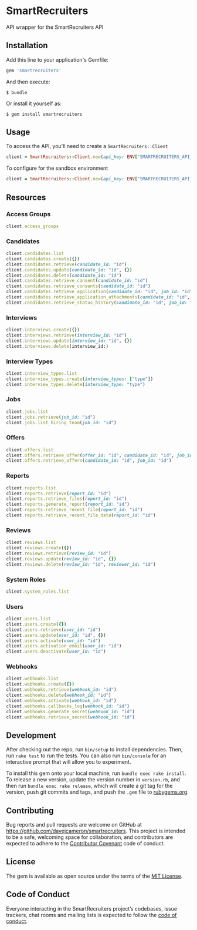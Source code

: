 # SmartRecruiters

API wrapper for the SmartRecruiters API

## Installation

Add this line to your application's Gemfile:

```ruby
gem 'smartrecruiters'
```

And then execute:

    $ bundle

Or install it yourself as:

    $ gem install smartrecruiters

## Usage

To access the API, you'll need to create a `SmartRecruiters::Client`

```ruby
client = SmartRecruiters::Client.new(api_key: ENV["SMARTRECRUITERS_API_KEY"])
```

To configure for the sandbox environment

```ruby
client = SmartRecruiters::Client.new(api_key: ENV["SMARTRECRUITERS_API_KEY"], environment: "sandbox")
```

## Resources

### Access Groups

```ruby
client.access_groups
```

### Candidates

```ruby
client.candidates.list
client.candidates.create({})
client.candidates.retrieve(candidate_id: "id")
client.candidates.update(candidate_id: "id", {})
client.candidates.delete(candidate_id: "id")
client.candidates.retrieve_consent(candidate_id: "id")
client.candidates.retrieve_consents(candidate_id: "id")
client.candidates.retrieve_application(candidate_id: "id", job_id: "id")
client.candidates.retrieve_application_attachments(candidate_id: "id", job_id: "id")
client.candidates.retrieve_status_history(candidate_id: "id", job_id: "id")
```

### Interviews

```ruby
client.interviews.create({})
client.interviews.retrieve(interview_id: "id")
client.interviews.update(interview_id: "id", {})
client.interviews.delete(interview_id:)
```

### Interview Types

```ruby
client.interview_types.list
client.interview_types.create(interview_types: ["type"])
client.interview_types.delete(interview_type: "type")
```

### Jobs

```ruby
client.jobs.list
client.jobs.retrieve(job_id: "id")
client.jobs.list_hiring_team(job_id: "id")
```

### Offers

```ruby
client.offers.list
client.offers.retrieve_offer(offer_id: "id", candidate_id: "id", job_id: "id")
client.offers.retrieve_offers(candidate_id: "id", job_id: "id")
```

### Reports

```ruby
client.reports.list
client.reports.retrieve(report_id: "id")
client.reports.retrieve_files(report_id: "id")
client.reports.generate_report(report_id: "id")
client.reports.retrieve_recent_file(report_id: "id")
client.reports.retrieve_recent_file_data(report_id: "id")
```

### Reviews

```ruby
client.reviews.list
client.reviews.create({})
client.reviews.retrieve(review_id: "id")
client.reviews.update(review_id: "id", {})
client.reviews.delete(review_id: "id", reviewer_id: "id")
```

### System Roles

```ruby
client.system_roles.list
```

### Users

```ruby
client.users.list
client.users.create({})
client.users.retrieve(user_id: "id")
client.users.update(user_id: "id", {})
client.users.activate(user_id: "id")
client.users.activation_email(user_id: "id")
client.users.deactivate(user_id: "id")
```

### Webhooks

```ruby
client.webhooks.list
client.webhooks.create({})
client.webhooks.retrieve(webhook_id: "id")
client.webhooks.delete(webhook_id: "id")
client.webhooks.activate(webhook_id: "id")
client.webhooks.callbacks_log(webhook_id: "id")
client.webhooks.generate_secret(webhook_id: "id")
client.webhooks.retrieve_secret(webhook_id: "id")
```

## Development

After checking out the repo, run `bin/setup` to install dependencies. Then, run `rake test` to run the tests. You can also run `bin/console` for an interactive prompt that will allow you to experiment.

To install this gem onto your local machine, run `bundle exec rake install`. To release a new version, update the version number in `version.rb`, and then run `bundle exec rake release`, which will create a git tag for the version, push git commits and tags, and push the `.gem` file to [rubygems.org](https://rubygems.org).

## Contributing

Bug reports and pull requests are welcome on GitHub at https://github.com/davejcameron/smartrecruiters. This project is intended to be a safe, welcoming space for collaboration, and contributors are expected to adhere to the [Contributor Covenant](http://contributor-covenant.org) code of conduct.

## License

The gem is available as open source under the terms of the [MIT License](https://opensource.org/licenses/MIT).

## Code of Conduct

Everyone interacting in the SmartRecruiters project’s codebases, issue trackers, chat rooms and mailing lists is expected to follow the [code of conduct](https://github.com/[USERNAME]/smartrecruiters/blob/master/CODE_OF_CONDUCT.md).
